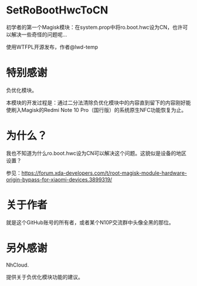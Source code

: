 # SetRoBootHwcToCN
初学者的第一个Magisk模块：在system.prop中将ro.boot.hwc设为CN，也许可以解决一些奇怪的问题呢...

使用WTFPL开源发布，作者@lwd-temp

# 特别感谢
负优化模块。

本模块的开发过程是：通过二分法清除负优化模块中的内容直到留下的内容刚好能使刷入Magisk的Redmi Note 10 Pro（国行版）的系统原生NFC功能恢复为止。

# 为什么？
我也不知道为什么ro.boot.hwc设为CN可以解决这个问题。这貌似是设备的地区设置？

参见：https://forum.xda-developers.com/t/root-magisk-module-hardware-origin-bypass-for-xiaomi-devices.3899319/

# 关于作者
就是这个GitHub账号的所有者，或者某个N10P交流群中头像全黑的那位。

# 另外感谢
NhCloud.

提供关于负优化模块功能的建议。
